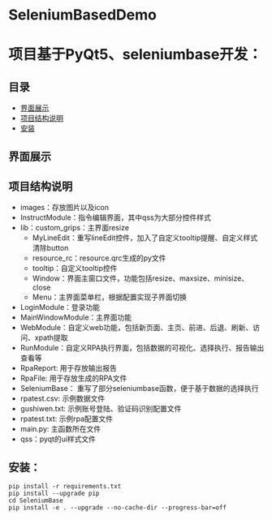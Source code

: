 # SeleniumBasedDemo
# 项目基于PyQt5、seleniumbase开发：

## 目录
- [界面展示](#界面展示)
- [项目结构说明](#项目结构说明)
- [安装](#安装)

## 界面展示


## 项目结构说明
* images：存放图片以及icon
* InstructModule：指令编辑界面，其中qss为大部分控件样式
* lib：custom_grips：主界面resize
    * MyLineEdit：重写lineEdit控件，加入了自定义tooltip提醒、自定义样式清除button    
    * resource_rc：resource.qrc生成的py文件     
    * tooltip：自定义tooltip控件     
    * Window：界面主窗口文件，功能包括resize、maxsize、minisize、close     
    * Menu：主界面菜单栏，根据配置实现子界面切换    
* LoginModule：登录功能
* MainWindowModule：主界面功能
* WebModule：自定义web功能，包括新页面、主页、前进、后退、刷新、访问、xpath提取
* RunModule：自定义RPA执行界面，包括数据的可视化、选择执行、报告输出查看等
* RpaReport: 用于存放输出报告
* RpaFile: 用于存放生成的RPA文件
* SeleniumBase： 重写了部分seleniumbase函数，便于基于数据的选择执行
* rpatest.csv: 示例数据文件
* gushiwen.txt: 示例账号登陆、验证码识别配置文件
* rpatest.txt: 示例rpa配置文件
* main.py: 主函数所在文件
* qss：pyqt的ui样式文件


## 安装：
```
pip install -r requirements.txt  
pip install --upgrade pip  
cd SeleniumBase  
pip install -e . --upgrade --no-cache-dir --progress-bar=off  
```
